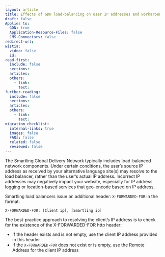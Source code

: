 ```yaml
---
layout: article
title: Effects of GDN load-balancing on user IP addresses and workarounds
draft: false
Applies to:
  GDN: true
  Application-Resource-Files: false
  CMS-Connectors: false
redirect-url:
wistia:
  video: false
  id:
read-first:
  include: false
  sections:
  articles:
  others:
    - link:
      text:
further-reading:
  include: false
  sections:
  articles:
  others:
    - link:
      text:
migration-checklist:
  internal-links: true
  images: false
  FAQs: false
  related: false
  reviewed: false
---
```


The Smartling Global Delivery Network typically includes load-balanced network components. Under certain conditions, the user’s source IP address as received by your alternative language site(s) may resolve to the load balancer, rather than the user’s actual IP address. Incorrect IP addresses may negatively impact your website, especially for IP address logging or location-based services that geo-encode based on IP address.

Smartling load balancers issue an additional header: `X-FORWARDED-FOR` in the format:

~~~
X-FORWARDED-FOR: [Client ip], [Smartling ip]
~~~

The best-practice approach to resolving the client’s IP address is to check for the existence of the X-FORWARDED-FOR http header:

*   If the header exists and is not empty, use the client IP address provided in this header
*   If the `X-FORWARDED-FOR` does not exist or is empty, use the Remote Address for the client IP address
